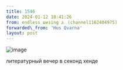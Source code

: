 ```yaml
---
title: 1546
date: 2024-01-12 18:41:26
from: endless шизing ⍼ (channel1162404975)
forwarded\_from: 'Hus Qvarna'
layout: post
---
```


![image](photos/photo_217@12-01-2024_18-41-26.jpg)

литературный вечер в секонд хенде
